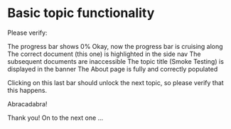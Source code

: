 # Basic topic functionality

Please verify:

<user-reply>The progress bar shows 0%</user-reply>
<user-reply>Okay, now the progress bar is cruising along</user-reply>
<user-reply>The correct document (this one) is highlighted in the side nav</user-reply>
<user-reply>The subsequent documents are inaccessible</user-reply>
<user-reply>The topic title (Smoke Testing) is displayed in the banner</user-reply>
<user-reply>The About page is fully and correctly populated</user-reply>

Clicking on this last bar should unlock the next topic, so please verify that this happens.

<user-reply>Abracadabra!</user-reply>

Thank you! On to the next one ...

